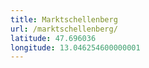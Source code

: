 ```yaml
---
title: Marktschellenberg
url: /marktschellenberg/
latitude: 47.696036
longitude: 13.046254600000001
---
```

